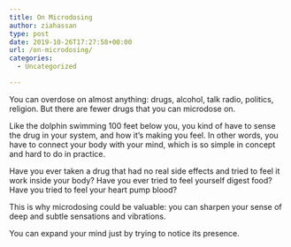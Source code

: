 ```yaml
---
title: On Microdosing
author: ziahassan
type: post
date: 2019-10-26T17:27:58+00:00
url: /on-microdosing/
categories:
  - Uncategorized

---
```

You can overdose on almost anything: drugs, alcohol, talk radio, politics, religion. But there are fewer drugs that you can microdose on. 

Like the dolphin swimming 100 feet below you, you kind of have to sense the drug in your system, and how it’s making you feel. In other words, you have to connect your body with your mind, which is so simple in concept and hard to do in practice.

Have you ever taken a drug that had no real side effects and tried to feel it work inside your body? Have you ever tried to feel yourself digest food? Have you tried to feel your heart pump blood?

This is why microdosing could be valuable: you can sharpen your sense of deep and subtle sensations and vibrations. 

You can expand your mind just by trying to notice its presence.